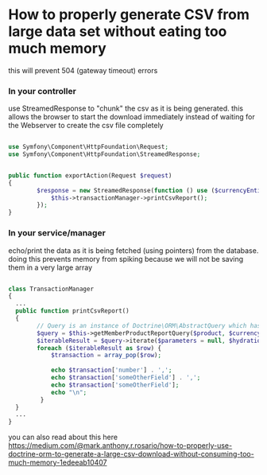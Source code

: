 # How to properly generate CSV from large data set without eating too much memory
this will prevent 504 (gateway timeout) errors

### In your controller 
use StreamedResponse to "chunk" the csv as it is being generated.
this allows the browser to start the download immediately instead of waiting for the Webserver to create the csv file completely
```php

use Symfony\Component\HttpFoundation\Request;
use Symfony\Component\HttpFoundation\StreamedResponse;


public function exportAction(Request $request) 
{
        $response = new StreamedResponse(function () use ($currencyEntity, $reportStartDate, $reportEndDate, $customerNameQueryString, $hideInactiveMembers) {
            $this->transactionManager->printCsvReport();
        });
}

```

### In your service/manager
echo/print the data as it is being fetched (using pointers) from the database.
doing this prevents memory from spiking because we will not be saving them in a very large array

```php

class TransactionManager 
{
  ...
  public function printCsvReport()
  {
        // Query is an instance of Doctrine\ORM\AbstractQuery which has IterableResult
        $query = $this->getMemberProductReportQuery($product, $currencyEntity, $reportStartDate, $reportEndDate, $memberProductUsernameQueryString);
        $iterableResult = $query->iterate($parameters = null, $hydrationMode = Query::HYDRATE_ARRAY);
        foreach ($iterableResult as $row) {
            $transaction = array_pop($row);
            
            echo $transaction['number'] . ',';
            echo $transaction['someOtherField'] . ',';
            echo $transaction['someOtherField'];
            echo "\n";
         }
  }
  ...
}
```

you can also read about this here 
https://medium.com/@mark.anthony.r.rosario/how-to-properly-use-doctrine-orm-to-generate-a-large-csv-download-without-consuming-too-much-memory-1edeeab10407
